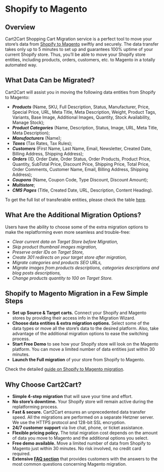 # Shopify to Magento 
## Overview
Cart2Cart Shopping Cart Migration service is a perfect tool to move your store’s data from [Shopify to Magento](https://www.shopping-cart-migration.com/shopping-cart-migration-options/1044-shopify-to-magento-migration) swiftly and securely. The data transfer takes only up to 5 minutes to set up and guarantees 100% uptime of your current Shopify store. Thus, you’ll be able to move your Shopify store entities, including products, orders, customers, etc. to Magento in a totally automated way.
## What Data Can be Migrated?
Cart2Cart will assist you in moving the following data entities from Shopify to Magento:
* **_Products_** (Name, SKU, Full Description, Status, Manufacturer, Price, Special Price, URL, Meta Title, Meta Description, Weight, Product Tags, Variants, Base Image, Additional Images, Quantity, Stock Availability, Manage Stock);
* **_Product Categories_** (Name, Description, Status, Image, URL, Meta Title, Meta Description);
* **_Manufacturers_** (Name);
* **_Taxes_** (Tax Rates, Tax Rules);
* **_Customers_** (First Name, Last Name, Email, Newsletter, Created Date, Billing Address, Shipping Address);
* **_Orders_** (ID, Order Date, Order Status, Order Products, Product Price, Quantity, SubTotal Price, Discount Price, Shipping Price, Total Price, Order Comments, Customer Name, Email, Billing Address, Shipping Address);
* **_Coupons_** (Name, Coupon Code, Type Discount, Discount Amount);
* **_Multistore_**;
* **_CMS Pages_** (Title, Created Date, URL, Description, Content Heading).
 
To get the full list of transferable entities, please check the table [here](https://www.shopping-cart-migration.com/shopping-cart-migration-options/1044-shopify-to-magento-migration).
## What Are the Additional Migration Options?
Users have the ability to choose some of the extra migration options to make the replatforming even more seamless and trouble-free:
* _Clear current data on Target Store before Migration,_
* _Skip product thumbnail images migration,_
* _Preserve order IDs on Target Store,_
* _Create 301 redirects on your target store after migration,_
* _Migrate categories and products SEO URLs,_
* _Migrate images from products descriptions, categories descriptions and blog posts descriptions,_
* _Change products quantity to 100 on Target Store._
## Shopify to Magento Migration in a Few Simple Steps 
* **Set up Source & Target carts.** Connect your Shopify and Magento stores by providing their access info in the Migration Wizard.
* **Choose data entities & extra migration options.** Select some of the data types or move all the store’s data to the desired platform. Also, take advantage of the additional migration options to ease the switching process.
* **Start Free Demo** to see how your Shopify store will look on the Magento platform. You can move a limited number of data entities just within 30 minutes.  
* **Launch the Full migration** of your store from Shopify to Magento.
 
Check the detailed [guide on Shopify to Magento migration](https://www.shopping-cart-migration.com/carts-reviews/magento/15640-shopify-to-magento-when-one-is-prepared-difficulties-do-not-come). 
## Why Choose Cart2Cart?
* **Simple 4-step migration** that will save your time and effort.
* **No store’s downtime.** Your Shopify store will remain active during the replatforming process.
* **Fast & secure.** Cart2Cart ensures an unprecedented data transfer speed. All the migrations are performed on a separate Hetzner server. We use the HTTPS protocol and 128-bit SSL encryption.
* **24/7 customer support** via live chat, phone, or ticket assistance.
* **Flexible pricing policy.** The total migration cost depends on the amount of data you move to Magento and the additional options you select.   
* **Free demo available.** Move a limited number of data from Shopify to Magento just within 30 minutes. No risk involved, no credit card required. 
* **Extensive [FAQ section](https://www.shopping-cart-migration.com/faq/9-magento)** that provides customers with the answers to the most common questions concerning Magento migration.

